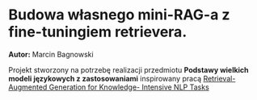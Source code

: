 # Budowa własnego mini-RAG-a z fine-tuningiem retrievera.

**Autor:** Marcin Bagnowski

Projekt stworzony na potrzebę realizacji przedmiotu **Podstawy wielkich modeli językowych z zastosowaniami** inspirowany pracą [Retrieval-Augmented Generation for Knowledge- Intensive NLP Tasks](https://arxiv.org/pdf/2005.11401)